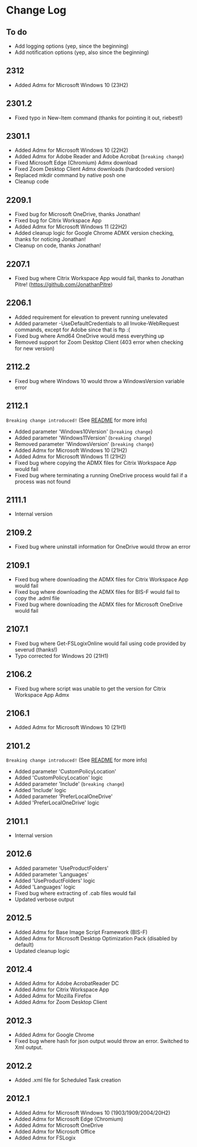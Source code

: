 # Change Log

## To do

*  Add logging options (yep, since the beginning)
*  Add notification options (yep, also since the beginning)

## 2312

* Added Admx for Microsoft Windows 10 (23H2)

## 2301.2

* Fixed typo in New-Item command (thanks for pointing it out, riebest!)

## 2301.1

* Added Admx for Microsoft Windows 10 (22H2)
* Added Admx for Adobe Reader and Adobe Acrobat (`breaking change`)
* Fixed Microsoft Edge (Chromium) Admx download
* Fixed Zoom Desktop Client Admx downloads (hardcoded version)
* Replaced mkdir command by native posh one
* Cleanup code

## 2209.1

* Fixed bug for Microsoft OneDrive, thanks Jonathan!
* Fixed bug for Citrix Workspace App
* Added Admx for Microsoft Windows 11 (22H2)
* Added cleanup logic for Google Chrome ADMX version checking, thanks for noticing Jonathan!
* Cleanup on code, thanks Jonathan!

## 2207.1

* Fixed bug where Citrix Workspace App would fail, thanks to Jonathan Pitre! (https://github.com/JonathanPitre)

## 2206.1

* Added requirement for elevation to prevent running unelevated
* Added parameter -UseDefaultCredentials to all Invoke-WebRequest commands, except for Adobe since that is ftp :(
* Fixed bug where Amd64 OneDrive would mess everything up
* Removed support for Zoom Desktop Client (403 error when checking for new version)

## 2112.2

* Fixed bug where Windows 10 would throw a WindowsVersion variable error

## 2112.1

`Breaking change introduced!` (See [README][read-me] for more info)

* Added parameter 'Windows10Version' (`breaking change`)
* Added parameter 'Windows11Version' (`breaking change`)
* Removed parameter 'WindowsVersion' (`breaking change`)
* Added Admx for Microsoft Windows 10 (21H2)
* Added Admx for Microsoft Windows 11 (21H2)
* Fixed bug where copying the ADMX files for Citrix Workspace App would fail
* Fixed bug where terminating a running OneDrive process would fail if a process was not found

## 2111.1

*  Internal version

## 2109.2

* Fixed bug where uninstall information for OneDrive would throw an error

## 2109.1

* Fixed bug where downloading the ADMX files for Citrix Workspace App would fail
* Fixed bug where downloading the ADMX files for BIS-F would fail to copy the .adml file
* Fixed bug where downloading the ADMX files for Microsoft OneDrive would fail

## 2107.1

* Fixed bug where Get-FSLogixOnline would fail using code provided by severud (thanks!)
* Typo corrected for Windows 20 (21H1)

## 2106.2

*  Fixed bug where script was unable to get the version for Citrix Workspace App Admx

## 2106.1

*  Added Admx for Microsoft Windows 10 (21H1)

## 2101.2

`Breaking change introduced!` (See [README][read-me] for more info)

*  Added parameter 'CustomPolicyLocation'
*  Added 'CustomPolicyLocation' logic
*  Added parameter 'Include' (`breaking change`)
*  Added 'Include' logic
*  Added parameter 'PreferLocalOneDrive'
*  Added 'PreferLocalOneDrive' logic

## 2101.1

*  Internal version

## 2012.6

*  Added parameter 'UseProductFolders'
*  Added parameter 'Languages'
*  Added 'UseProductFolders' logic
*  Added 'Languages' logic
*  Fixed bug where extracting of .cab files would fail
*  Updated verbose output

## 2012.5

*  Added Admx for Base Image Script Framework (BIS-F)
*  Added Admx for Microsoft Desktop Optimization Pack (disabled by default)
*  Updated cleanup logic

## 2012.4

*  Added Admx for Adobe AcrobatReader DC
*  Added Admx for Citrix Workspace App
*  Added Admx for Mozilla Firefox
*  Added Admx for Zoom Desktop Client

## 2012.3

*  Added Admx for Google Chrome
*  Fixed bug where hash for json output would throw an error. Switched to Xml output.

## 2012.2

*  Added .xml file for Scheduled Task creation

## 2012.1

*  Added Admx for Microsoft Windows 10 (1903/1909/2004/20H2)
*  Added Admx for Microsoft Edge (Chromium)
*  Added Admx for Microsoft OneDrive
*  Added Admx for Microsoft Office
*  Added Admx for FSLogix

[read-me]: https://github.com/msfreaks/EvergreenAdmx/blob/main/README.md